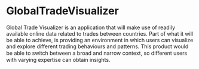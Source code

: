 # GlobalTradeVisualizer

Global Trade Visualizer is an application that will make use of readily available online data related to trades between countries. Part of what it will be able to achieve, is providing an environment in which users can visualize and explore different trading behaviours and patterns. This product would be able to switch between a broad and narrow context, so diﬀerent users with varying expertise can obtain insights.
